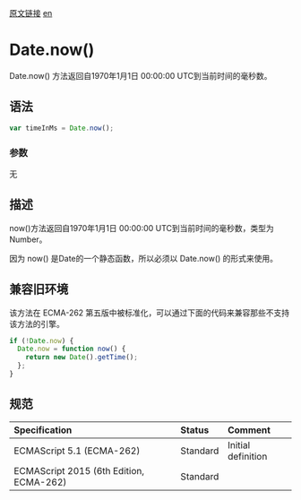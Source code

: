 <a href="https://developer.mozilla.org/zh-CN/docs/Web/JavaScript/Reference/Global_Objects/Date/now" target="_blank">原文链接</a>
<a href="https://developer.mozilla.org/en-US/docs/Web/JavaScript/Reference/Global_Objects/Date/now" target="_blank">en</a>

# Date.now()

Date.now() 方法返回自1970年1月1日 00:00:00 UTC到当前时间的毫秒数。

## 语法

```javascript
var timeInMs = Date.now();
```

### 参数

无

## 描述

now()方法返回自1970年1月1日 00:00:00 UTC到当前时间的毫秒数，类型为Number。

因为 now() 是Date的一个静态函数，所以必须以 Date.now() 的形式来使用。

## 兼容旧环境

该方法在 ECMA-262 第五版中被标准化，可以通过下面的代码来兼容那些不支持该方法的引擎。

```javascript
if (!Date.now) {
  Date.now = function now() {
    return new Date().getTime();
  };
}
```

## 规范

| Specification                           | Status   | Comment            |
|:----------------------------------------|:---------|:-------------------|
| ECMAScript 5.1 (ECMA-262)               | Standard | Initial definition |
| ECMAScript 2015 (6th Edition, ECMA-262) | Standard |                    |